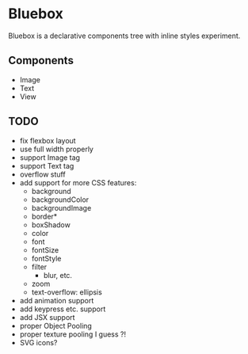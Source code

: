 Bluebox
===
Bluebox is a declarative components tree with inline styles experiment.

Components
---
- Image
- Text
- View

TODO
---
- fix flexbox layout
- use full width properly
- support Image tag
- support Text tag
- overflow stuff
- add support for more CSS features:
  - background
  - backgroundColor
  - backgroundImage
  - border*
  - boxShadow
  - color
  - font
  - fontSize
  - fontStyle
  - filter
    - blur, etc.
  - zoom
  - text-overflow: ellipsis
- add animation support
- add keypress etc. support
- add JSX support
- proper Object Pooling
- proper texture pooling I guess ?!
- SVG icons?